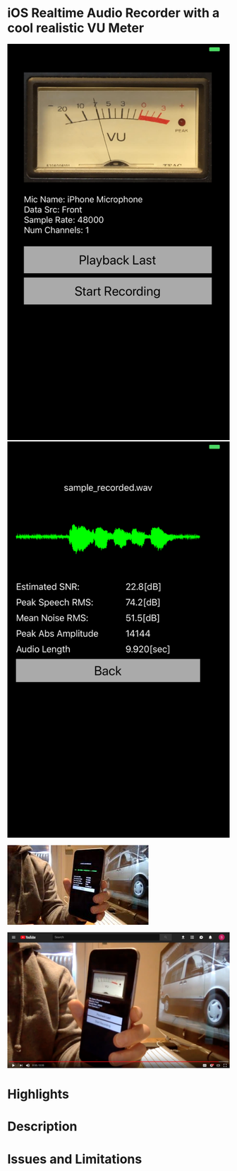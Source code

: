 # iOS Realtime Audio Recorder with a cool realistic VU Meter

![alt text](docs/readme/main_screen.png "Main Screen")
![alt text](docs/readme/play_screen.png "Play Screen")

[![alt text](docs/readme/youtube_thumbnail.jpg "Youtube Thumbnail")](https://youtu.be/LAM0Uln6PAQ)

[![alt text](docs/readme/youtube_thumbnail.png "Youtube Thumbnail")](https://youtu.be/LAM0Uln6PAQ)

# Highlights

# Description

# Issues and Limitations


